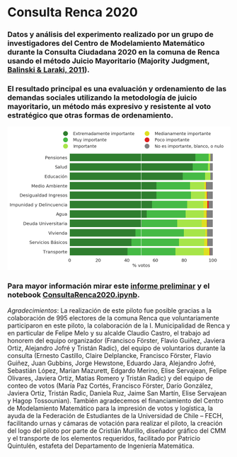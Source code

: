 # Consulta Renca 2020

### Datos y análisis del experimento realizado por un grupo de investigadores del Centro de Modelamiento Matemático durante la Consulta Ciudadana 2020 en la comuna de Renca usando el método Juicio Mayoritario (Majority Judgment, [Balinski & Laraki, 2011](https://mitpress.mit.edu/books/majority-judgment)).

### El resultado principal es una evaluación y ordenamiento de las demandas sociales utilizando la metodología de juicio mayoritario, un método más expresivo y resistente al voto estratégico que otras formas de ordenamiento.

![figura](https://raw.githubusercontent.com/fforster/ConsultaRenca2020/main/plots/demandas_desc_all_50.png?token=ABG24DDVVVZEDV6QV7OB37K7QSOVS)

### Para mayor información mirar este [informe preliminar](http://www.cmm.uchile.cl/?p=37308) y el notebook [ConsultaRenca2020.ipynb](https://github.com/fforster/ConsultaRenca2020/blob/main/ConsultaRenca2020.ipynb).

*Agradecimientos*:
La realización de este piloto fue posible gracias a la colaboración de 995 electores de la comuna Renca que voluntariamente participaron en este piloto, la colaboración de la I. Municipalidad de Renca y en particular de Felipe Melo y su alcalde Claudio Castro, el trabajo ad honorem del equipo organizador (Francisco Förster, Flavio Guiñez, Javiera Ortiz, Alejandro Jofré y Tristán Radic), del equipo de voluntarios durante la consulta (Ernesto Castillo, Claire Delplancke, Francisco Förster, Flavio Guiñez, Juan Gubbins, Jorge Hewstone, Eduardo Jara, Alejandro Jofré, Sebastián López, Marian Mazurett, Edgardo Merino, Elise Servajean, Felipe Olivares, Javiera Ortiz, Matías Romero y Tristán Radic) y del equipo de conteo de votos (María Paz Cortés, Francisco Förster, Darío González, Javiera Ortiz, Tristán Radic, Daniela Ruz, Jaime San Martín, Elise Servajean y Hagop Tossounian). También agradecemos el financiamiento del Centro de Modelamiento Matemático para la impresión de votos y logística, la ayuda de la Federación de Estudiantes de la Universidad de Chile – FECH, facilitando urnas y cámaras de votación para realizar el piloto, la creación del logo del piloto por parte de Cristián Murillo, diseñador gráfico del CMM y el transporte de los elementos requeridos, facilitado por Patricio Quintulén, estafeta del Departamento de Ingeniería Matemática.


